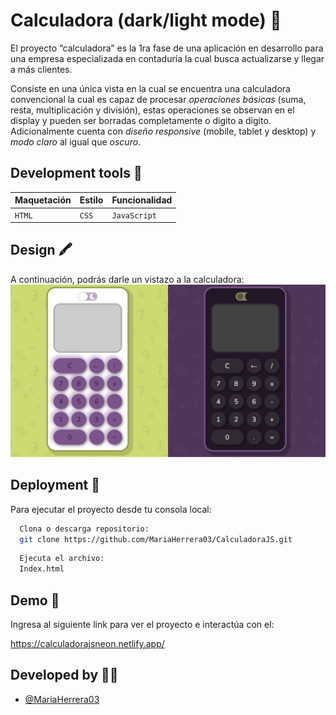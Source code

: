 
# Calculadora (dark/light mode) 📇

El proyecto “calculadora” es la 1ra fase de una aplicación en desarrollo para una empresa especializada en contaduría la cual busca actualizarse y llegar a más clientes.

Consiste en una única vista en la cual se encuentra una calculadora convencional la cual es capaz de procesar *operaciones básicas* (suma, resta, multiplicación y división), estas operaciones se observan en el display y pueden ser borradas completamente o digito a digito. Adicionalmente cuenta con *diseño responsive* (mobile, tablet y desktop) y *modo claro* al igual que *oscuro*.

## Development tools 🧰
|  Maquetación  |     Estilo    | Funcionalidad |
|---------------|---------------|---------------|
|`HTML`|`CSS`|`JavaScript`|


## Design 🖍️
A continuación, podrás darle un vistazo a la calculadora:
![App Screenshot](https://github.com/MariaHerrera03/CalculadoraJS/blob/main/assets/img/CalculadoraJS.png)


## Deployment 📂

Para ejecutar el proyecto desde tu consola local:

```bash
  Clona o descarga repositorio:
  git clone https://github.com/MariaHerrera03/CalculadoraJS.git
```
```bash
  Ejecuta el archivo:
  Index.html
```
## Demo 🔗

Ingresa al siguiente link para ver el proyecto e interactúa con el:

https://calculadorajsneon.netlify.app/
## Developed by 👩‍💻

- [@MariaHerrera03](https://github.com/MariaHerrera03)